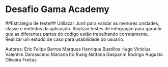 # Desafio Gama Academy


##Estrategia de teste##
Utiliazar Junit para validar as menores unidades, classe e metedos da aplicação.
Realizar testes de integração para garantir que as diferentes partes do codigo estão trabalhando corretamente.
Realizar um estudo de caso para usabilidade do usuario.

Autores:
Eric Felipe Barros Marques
Henrique Bustillos
Hugo Vinícius Valentim Damasceno
Mariana Ito Rusig
Nattana Gasparim
Rodrigo Augusto Oliveira Freitas

